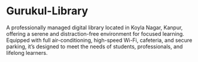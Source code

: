 # Gurukul-Library
A professionally managed digital library located in Koyla Nagar, Kanpur, offering a serene and distraction-free environment for focused learning. Equipped with full air-conditioning, high-speed Wi-Fi, cafeteria, and secure parking, it’s designed to meet the needs of students, professionals, and lifelong learners.
